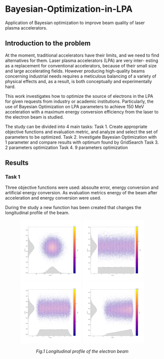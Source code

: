 # Bayesian-Optimization-in-LPA
Application of Bayesian optimization to improve beam quality of laser plasma accelerators.

## Introduction to the problem

At the moment, traditional accelerators have their limits, and we need to find alternatives for them. Laser plasma accelerators (LPA) are very inter-
esting as a replacement for conventional accelerators, because of their small size and large accelerating fields. However producing high-quality beams
concerning industrial needs requires a meticulous balancing of a variety of physical effects and, as a result, is both conceptually and experimentally
hard. 

This work investigates how to optimize the source of electrons in the LPA for given requests from industry or academic institutions. Particularly,
the use of Bayesian Optimization on LPA parameters to achieve 150 MeV acceleration with a maximum energy conversion efficiency from the laser to the electron beam is studied.

The study can be divided into 4 main tasks:
Task 1. Create appropriate objective functions and evaluation metric, and analyze and select the set of parameters to be optimized.
Task 2. Investigate Bayesian Optimization with 1 parameter and compare results with optimum found by GridSearch
Task 3. 2 parameters optimization
Task 4. 9 parameters optimization

## Results

### Task 1

Three objective functions were used: absoulte error, energy conversion and artificial energy conversion. 
As evaluation metrics energy of the beam after acceleration and energy conversion were used.

During the study a new function has been created that changes the longitudinal profile of the beam. 

<p align="center">
  <img src="images/gauss.png" width="200">
  <img src="images/flattop.png" width="200">
  <img src="images/flattop_smoothed.png" width="200">
  <img src="images/rectan_trapezoidal_smoothed.png" width="200">
</p>
<p align="center">   
   <em> Fig.1 Longitudinal profile of the electron beam</em>
</p>



